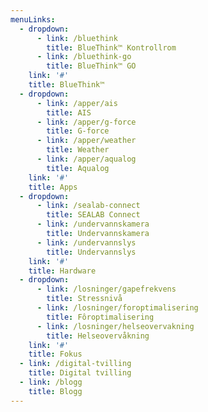 ```yaml
---
menuLinks:
  - dropdown:
      - link: /bluethink
        title: BlueThink™ Kontrollrom
      - link: /bluethink-go
        title: BlueThink™ GO
    link: '#'
    title: BlueThink™
  - dropdown:
      - link: /apper/ais
        title: AIS
      - link: /apper/g-force
        title: G-force
      - link: /apper/weather
        title: Weather
      - link: /apper/aqualog
        title: Aqualog
    link: '#'
    title: Apps
  - dropdown:
      - link: /sealab-connect
        title: SEALAB Connect
      - link: /undervannskamera
        title: Undervannskamera
      - link: /undervannslys
        title: Undervannslys
    link: '#'
    title: Hardware
  - dropdown:
      - link: /losninger/gapefrekvens
        title: Stressnivå
      - link: /losninger/foroptimalisering
        title: Fôroptimalisering
      - link: /losninger/helseovervakning
        title: Helseovervåkning
    link: '#'
    title: Fokus
  - link: /digital-tvilling
    title: Digital tvilling
  - link: /blogg
    title: Blogg
---
```


